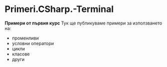 ﻿# Primeri.CSharp.-Terminal
**Примери от първия курс**
Тук ще публикуваме примери за използването на:
* променливи
* условни оператори
* цикли
* класове
* други